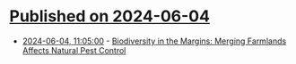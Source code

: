 # [Published on 2024-06-04](index.md)

* [2024-06-04, 11:05:00](https://soylentnews.org/article.pl?sid=24/06/03/124235&from=rss) - [Biodiversity in the Margins: Merging Farmlands Affects Natural Pest Control](https://soylentnews.org/article.pl?sid=24/06/03/124235&from=rss)
